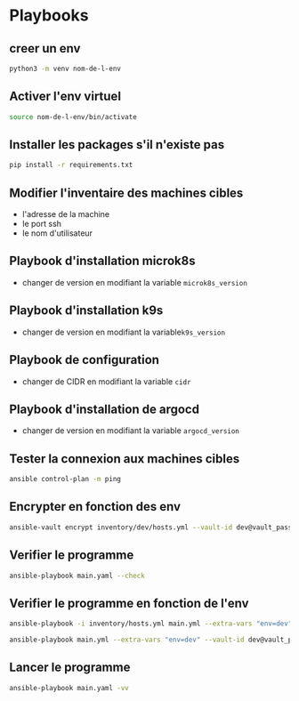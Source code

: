 # Playbooks

## creer un env
```bash
python3 -m venv nom-de-l-env
```

## Activer l'env virtuel
```bash
source nom-de-l-env/bin/activate
```

## Installer les packages s'il n'existe pas
```bash
pip install -r requirements.txt
```

## Modifier l'inventaire des machines cibles
- l'adresse de la machine
- le port ssh
- le nom d'utilisateur

## Playbook d'installation microk8s
- changer de version en modifiant la variable `microk8s_version`

## Playbook d'installation k9s
- changer de version en modifiant la variable`k9s_version`

## Playbook de configuration
- changer de CIDR en modifiant la variable `cidr`

## Playbook d'installation de argocd
- changer de version en modifiant la variable `argocd_version`

## Tester la connexion aux machines cibles
```bash
ansible control-plan -m ping
```

## Encrypter en fonction des env
```bash
ansible-vault encrypt inventory/dev/hosts.yml --vault-id dev@vault_pass_dev.txt
```
## Verifier le programme
```bash
ansible-playbook main.yaml --check
```
## Verifier le programme en fonction de l'env
```bash
ansible-playbook -i inventory/hosts.yml main.yml --extra-vars "env=dev" --check

ansible-playbook main.yml --extra-vars "env=dev" --vault-id dev@vault_pass_dev.txt  --check
```

## Lancer le programme
```bash
ansible-playbook main.yaml -vv
```